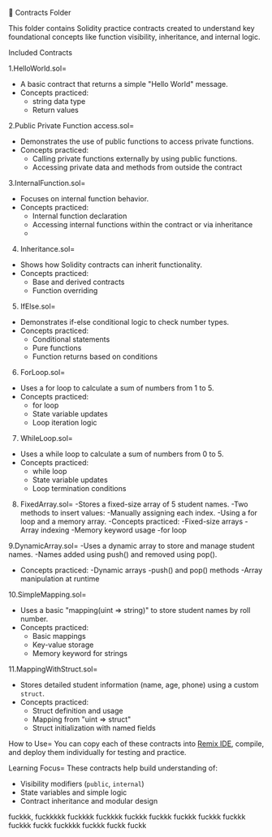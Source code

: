  📁 Contracts Folder

This folder contains Solidity practice contracts created to understand key foundational concepts like function visibility, inheritance, and internal logic.

Included Contracts

1.HelloWorld.sol=
- A basic contract that returns a simple "Hello World" message.
- Concepts practiced:
  - string data type
  - Return values

2.Public Private Function access.sol=
- Demonstrates the use of public functions to access private functions.
- Concepts practiced:
  - Calling private functions externally by using public functions.
  - Accessing private data and methods from outside the contract

3.InternalFunction.sol=
- Focuses on internal function behavior.
- Concepts practiced:
  - Internal function declaration
  - Accessing internal functions within the contract or via inheritance
  - 
4. Inheritance.sol=
- Shows how Solidity contracts can inherit functionality.
- Concepts practiced:
  - Base and derived contracts
  - Function overriding
 
5. IfElse.sol=
- Demonstrates if-else conditional logic to check number types.
- Concepts practiced:
  - Conditional statements
  - Pure functions
  - Function returns based on conditions

6. ForLoop.sol=
- Uses a for loop to calculate a sum of numbers from 1 to 5.
- Concepts practiced:
  - for loop
  - State variable updates
  - Loop iteration logic
 
7. WhileLoop.sol=
- Uses a while loop to calculate a sum of numbers from 0 to 5.
- Concepts practiced:
  - while loop
  - State variable updates
  - Loop termination conditions
    
8. FixedArray.sol=
  -Stores a fixed-size array of 5 student names.
  -Two methods to insert values:
  -Manually assigning each index.
  -Using a for loop and a memory array.
  -Concepts practiced:
  -Fixed-size arrays
  -Array indexing
  -Memory keyword usage
  -for loop

9.DynamicArray.sol=
  -Uses a dynamic array to store and manage student names.
  -Names added using push() and removed using pop().
  - Concepts practiced:
  -Dynamic arrays
  -push() and pop() methods
  -Array manipulation at runtime

10.SimpleMapping.sol=
- Uses a basic "mapping(uint => string)" to store student names by roll number.
- Concepts practiced:
  - Basic mappings
  - Key-value storage
  - Memory keyword for strings

11.MappingWithStruct.sol=
- Stores detailed student information (name, age, phone) using a custom `struct`.
- Concepts practiced:
  - Struct definition and usage
  - Mapping from "uint => struct"
  - Struct initialization with named fields

  
How to Use=
You can copy each of these contracts into [Remix IDE](https://remix.ethereum.org/), compile, and deploy them individually for testing and practice.

Learning Focus=
These contracts help build understanding of:
- Visibility modifiers (`public`, `internal`)
- State variables and simple logic
- Contract inheritance and modular design

  
fuckkk,
fuckkkkk
fuckkkk
fuckkkk
fuckkk
fuckkk
fuckkk
fuckkk
fuckkk
fuckkk
fuckk
fuckkkk
fuckkk
fuckk
fuckk






